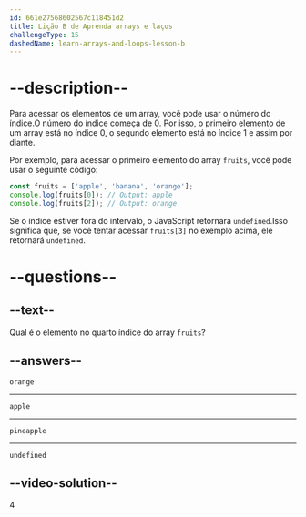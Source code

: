 ```yaml
---
id: 661e27568602567c118451d2
title: Lição B de Aprenda arrays e laços
challengeType: 15
dashedName: learn-arrays-and-loops-lesson-b
---
```


# --description--

Para acessar os elementos de um array, você pode usar o número do índice.O número do índice começa de 0. Por isso, o primeiro elemento de um array está no índice 0, o segundo elemento está no índice 1 e assim por diante.

Por exemplo, para acessar o primeiro elemento do array `fruits`, você pode usar o seguinte código:

```javascript
const fruits = ['apple', 'banana', 'orange'];
console.log(fruits[0]); // Output: apple
console.log(fruits[2]); // Output: orange
```

Se o índice estiver fora do intervalo, o JavaScript retornará `undefined`.Isso significa que, se você tentar acessar `fruits[3]` no exemplo acima, ele retornará `undefined`.


# --questions--

## --text--

Qual é o elemento no quarto índice do array `fruits`?

## --answers--

`orange`

---

`apple`

---

`pineapple`

---

`undefined`

## --video-solution--

4
